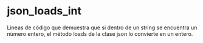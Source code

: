 # json_loads_int
 Lineas de código que demuestra que si dentro de un string se encuentra un número entero, el método loads de la clase json lo convierte en un entero.
